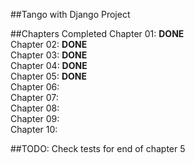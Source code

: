 ##Tango with Django Project

##Chapters Completed
Chapter 01: **DONE**	<br />
Chapter 02: **DONE**	<br />
Chapter 03: **DONE**	<br />
Chapter 04: **DONE**	<br />
Chapter 05: **DONE**	<br />
Chapter 06: 		<br />
Chapter 07:			<br />
Chapter 08: 		<br />
Chapter 09:			<br />
Chapter 10:			<br />

##TODO:
Check tests for end of chapter 5
